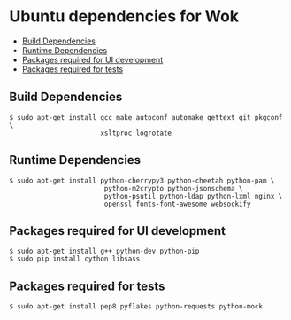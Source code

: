 Ubuntu dependencies for Wok
================================

* [Build Dependencies](#build-dependencies)
* [Runtime Dependencies](#runtime-dependencies)
* [Packages required for UI development](#packages-required-for-ui-development)
* [Packages required for tests](#packages-required-for-tests)

Build Dependencies
--------------------

    $ sudo apt-get install gcc make autoconf automake gettext git pkgconf \
                           xsltproc logrotate

Runtime Dependencies
--------------------

    $ sudo apt-get install python-cherrypy3 python-cheetah python-pam \
                            python-m2crypto python-jsonschema \
                            python-psutil python-ldap python-lxml nginx \
                            openssl fonts-font-awesome websockify

Packages required for UI development
------------------------------------

    $ sudo apt-get install g++ python-dev python-pip
    $ sudo pip install cython libsass

Packages required for tests
---------------------------

    $ sudo apt-get install pep8 pyflakes python-requests python-mock

